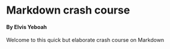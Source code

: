 # Markdown crash course
#### By Elvis Yeboah

Welcome to this quick but elaborate crash course on Markdown
